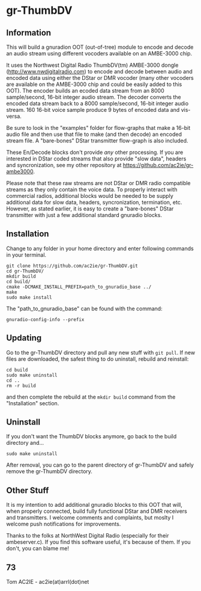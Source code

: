 gr-ThumbDV
===========
## Information

This will build a gnuradion OOT (out-of-tree) module to encode and decode an audio stream using different vocoders available on an AMBE-3000 chip.

It uses the Northwest Digital Radio ThumbDV(tm) AMBE-3000 dongle (http://www.nwdigitalradio.com) to encode and decode between audio and encoded data using either the DStar or DMR vocoder (many other vocoders are available on the AMBE-3000 chip and could be easily added to this OOT). The encoder builds an ecoded data stream from an 8000 sample/second, 16-bit integer audio stream. The decoder converts the encoded data stream back to a 8000 sample/second, 16-bit integer audio stream. 160 16-bit voice sample produce 9 bytes of encoded data and vis-versa.

Be sure to look in the "examples" folder for flow-graphs that make a 16-bit audio file and then use that file to make (and then decode) an encoded stream file. A "bare-bones" DStar transmitter flow-graph is also included.

These En/Decode blocks don't provide *any* other processing. If you are interested in DStar coded streams that also provide "slow data", headers and syncronization, see my other repository at https://github.com/ac2ie/gr-ambe3000.

Please note that these raw streams are not DStar or DMR radio compatible streams as they only contain the voice data. To properly interact with commercial radios, additional blocks would be needed to be supply additional data for slow data, headers, syncronization, termination, etc. However, as stated earlier, it is easy to create a "bare-bones" DStar transmitter with just a few additional standard gnuradio blocks.

## Installation

Change to any folder in your home directory and enter following commands in your terminal.
```
git clone https://github.com/ac2ie/gr-ThumbDV.git
cd gr-ThumbDV/ 
mkdir build
cd build/
cmake -DCMAKE_INSTALL_PREFIX=path_to_gnuradio_base ../
make
sudo make install
```
The "path_to_gnuradio_base" can be found with the command:
```
gnuradio-config-info --prefix
```

## Updating

Go to the gr-ThumbDV directory and pull any new stuff with `git pull`. If new files are downloaded, the safest thing to do uninstall, rebuild and reinstall:
```
cd build
sudo make uninstall
cd ..
rm -r build
```
and then complete the rebuild at the `mkdir build` command from the "Installation" section.

## Uninstall

If you don't want the ThumbDV blocks anymore, go back to the build directory and...
```
sudo make uninstall
```
After removal, you can go to the parent directory of gr-ThumbDV and safely remove the gr-ThumbDV directory.

## Other Stuff

It is my intention to add additional gnuradio blocks to this OOT that will, when properly connected, build fully functional DStar and DMR receivers and transmitters. I welcome comments and complaints, but moslty I welcome push notifications for improvements.

Thanks to the folks at NorthWest Digital Radio (especially for their ambeserver.c). If you find this software useful, it's because of them. If you don't, you can blame me!

## 73

Tom AC2IE - ac2ie(at)arrl(dot)net
